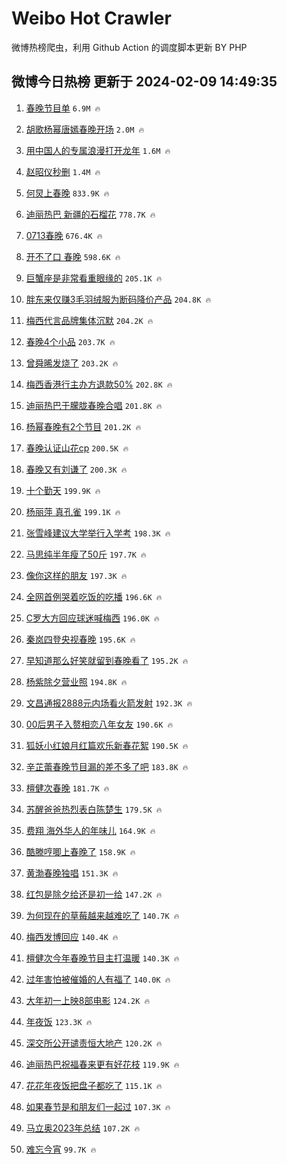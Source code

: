# Weibo Hot Crawler 



微博热榜爬虫，利用 Github Action 的调度脚本更新 BY PHP 


## 微博今日热榜 更新于 2024-02-09 14:49:35 
1. [春晚节目单](https://s.weibo.com/weibo?q=%E6%98%A5%E6%99%9A%E8%8A%82%E7%9B%AE%E5%8D%95&t=31&band_rank=1&Refer=top) `6.9M 🔥` 

1. [胡歌杨幂唐嫣春晚开场](https://s.weibo.com/weibo?q=%23%E8%83%A1%E6%AD%8C%E6%9D%A8%E5%B9%82%E5%94%90%E5%AB%A3%E6%98%A5%E6%99%9A%E5%BC%80%E5%9C%BA%23&t=31&band_rank=2&Refer=top) `2.0M 🔥` 

1. [用中国人的专属浪漫打开龙年](https://s.weibo.com/weibo?q=%23%E7%94%A8%E4%B8%AD%E5%9B%BD%E4%BA%BA%E7%9A%84%E4%B8%93%E5%B1%9E%E6%B5%AA%E6%BC%AB%E6%89%93%E5%BC%80%E9%BE%99%E5%B9%B4%23&t=31&band_rank=3&Refer=top) `1.6M 🔥` 

1. [赵昭仪秒删](https://s.weibo.com/weibo?q=%23%E8%B5%B5%E6%98%AD%E4%BB%AA%E7%A7%92%E5%88%A0%23&t=31&band_rank=4&Refer=top) `1.4M 🔥` 

1. [何炅上春晚](https://s.weibo.com/weibo?q=%23%E4%BD%95%E7%82%85%E4%B8%8A%E6%98%A5%E6%99%9A%23&t=31&band_rank=5&Refer=top) `833.9K 🔥` 

1. [迪丽热巴 新疆的石榴花](https://s.weibo.com/weibo?q=%E8%BF%AA%E4%B8%BD%E7%83%AD%E5%B7%B4%20%E6%96%B0%E7%96%86%E7%9A%84%E7%9F%B3%E6%A6%B4%E8%8A%B1&t=31&band_rank=6&Refer=top) `778.7K 🔥` 

1. [0713春晚](https://s.weibo.com/weibo?q=0713%E6%98%A5%E6%99%9A&t=31&band_rank=7&Refer=top) `676.4K 🔥` 

1. [开不了口 春晚](https://s.weibo.com/weibo?q=%E5%BC%80%E4%B8%8D%E4%BA%86%E5%8F%A3%20%E6%98%A5%E6%99%9A&t=31&band_rank=8&Refer=top) `598.6K 🔥` 

1. [巨蟹座是非常看重眼缘的](https://s.weibo.com/weibo?q=%E5%B7%A8%E8%9F%B9%E5%BA%A7%E6%98%AF%E9%9D%9E%E5%B8%B8%E7%9C%8B%E9%87%8D%E7%9C%BC%E7%BC%98%E7%9A%84&t=31&band_rank=9&Refer=top) `205.1K 🔥` 

1. [胖东来仅赚3毛羽绒服为断码降价产品](https://s.weibo.com/weibo?q=%23%E8%83%96%E4%B8%9C%E6%9D%A5%E4%BB%85%E8%B5%9A3%E6%AF%9B%E7%BE%BD%E7%BB%92%E6%9C%8D%E4%B8%BA%E6%96%AD%E7%A0%81%E9%99%8D%E4%BB%B7%E4%BA%A7%E5%93%81%23&t=31&band_rank=10&Refer=top) `204.8K 🔥` 

1. [梅西代言品牌集体沉默](https://s.weibo.com/weibo?q=%23%E6%A2%85%E8%A5%BF%E4%BB%A3%E8%A8%80%E5%93%81%E7%89%8C%E9%9B%86%E4%BD%93%E6%B2%89%E9%BB%98%23&t=31&band_rank=11&Refer=top) `204.2K 🔥` 

1. [春晚4个小品](https://s.weibo.com/weibo?q=%23%E6%98%A5%E6%99%9A4%E4%B8%AA%E5%B0%8F%E5%93%81%23&t=31&band_rank=12&Refer=top) `203.7K 🔥` 

1. [曾舜晞发烧了](https://s.weibo.com/weibo?q=%23%E6%9B%BE%E8%88%9C%E6%99%9E%E5%8F%91%E7%83%A7%E4%BA%86%23&t=31&band_rank=13&Refer=top) `203.2K 🔥` 

1. [梅西香港行主办方退款50%](https://s.weibo.com/weibo?q=%23%E6%A2%85%E8%A5%BF%E9%A6%99%E6%B8%AF%E8%A1%8C%E4%B8%BB%E5%8A%9E%E6%96%B9%E9%80%80%E6%AC%BE50%25%23&t=31&band_rank=14&Refer=top) `202.8K 🔥` 

1. [迪丽热巴于朦胧春晚合唱](https://s.weibo.com/weibo?q=%23%E8%BF%AA%E4%B8%BD%E7%83%AD%E5%B7%B4%E4%BA%8E%E6%9C%A6%E8%83%A7%E6%98%A5%E6%99%9A%E5%90%88%E5%94%B1%23&t=31&band_rank=15&Refer=top) `201.8K 🔥` 

1. [杨幂春晚有2个节目](https://s.weibo.com/weibo?q=%23%E6%9D%A8%E5%B9%82%E6%98%A5%E6%99%9A%E6%9C%892%E4%B8%AA%E8%8A%82%E7%9B%AE%23&t=31&band_rank=16&Refer=top) `201.2K 🔥` 

1. [春晚认证山花cp](https://s.weibo.com/weibo?q=%23%E6%98%A5%E6%99%9A%E8%AE%A4%E8%AF%81%E5%B1%B1%E8%8A%B1cp%23&t=31&band_rank=17&Refer=top) `200.5K 🔥` 

1. [春晚又有刘谦了](https://s.weibo.com/weibo?q=%E6%98%A5%E6%99%9A%E5%8F%88%E6%9C%89%E5%88%98%E8%B0%A6%E4%BA%86&t=31&band_rank=18&Refer=top) `200.3K 🔥` 

1. [十个勤天](https://s.weibo.com/weibo?q=%E5%8D%81%E4%B8%AA%E5%8B%A4%E5%A4%A9&t=31&band_rank=19&Refer=top) `199.9K 🔥` 

1. [杨丽萍 真孔雀](https://s.weibo.com/weibo?q=%E6%9D%A8%E4%B8%BD%E8%90%8D%20%E7%9C%9F%E5%AD%94%E9%9B%80&t=31&band_rank=20&Refer=top) `199.1K 🔥` 

1. [张雪峰建议大学举行入学考](https://s.weibo.com/weibo?q=%23%E5%BC%A0%E9%9B%AA%E5%B3%B0%E5%BB%BA%E8%AE%AE%E5%A4%A7%E5%AD%A6%E4%B8%BE%E8%A1%8C%E5%85%A5%E5%AD%A6%E8%80%83%23&t=31&band_rank=21&Refer=top) `198.3K 🔥` 

1. [马思纯半年瘦了50斤](https://s.weibo.com/weibo?q=%23%E9%A9%AC%E6%80%9D%E7%BA%AF%E5%8D%8A%E5%B9%B4%E7%98%A6%E4%BA%8650%E6%96%A4%23&t=31&band_rank=22&Refer=top) `197.7K 🔥` 

1. [像你这样的朋友](https://s.weibo.com/weibo?q=%E5%83%8F%E4%BD%A0%E8%BF%99%E6%A0%B7%E7%9A%84%E6%9C%8B%E5%8F%8B&t=31&band_rank=23&Refer=top) `197.3K 🔥` 

1. [全网首例哭着吃饭的吃播](https://s.weibo.com/weibo?q=%E5%85%A8%E7%BD%91%E9%A6%96%E4%BE%8B%E5%93%AD%E7%9D%80%E5%90%83%E9%A5%AD%E7%9A%84%E5%90%83%E6%92%AD&t=31&band_rank=24&Refer=top) `196.6K 🔥` 

1. [C罗大方回应球迷喊梅西](https://s.weibo.com/weibo?q=%23C%E7%BD%97%E5%A4%A7%E6%96%B9%E5%9B%9E%E5%BA%94%E7%90%83%E8%BF%B7%E5%96%8A%E6%A2%85%E8%A5%BF%23&t=31&band_rank=25&Refer=top) `196.0K 🔥` 

1. [秦岚四登央视春晚](https://s.weibo.com/weibo?q=%23%E7%A7%A6%E5%B2%9A%E5%9B%9B%E7%99%BB%E5%A4%AE%E8%A7%86%E6%98%A5%E6%99%9A%23&t=31&band_rank=26&Refer=top) `195.6K 🔥` 

1. [早知道那么好笑就留到春晚看了](https://s.weibo.com/weibo?q=%23%E6%97%A9%E7%9F%A5%E9%81%93%E9%82%A3%E4%B9%88%E5%A5%BD%E7%AC%91%E5%B0%B1%E7%95%99%E5%88%B0%E6%98%A5%E6%99%9A%E7%9C%8B%E4%BA%86%23&t=31&band_rank=27&Refer=top) `195.2K 🔥` 

1. [杨紫除夕营业照](https://s.weibo.com/weibo?q=%23%E6%9D%A8%E7%B4%AB%E9%99%A4%E5%A4%95%E8%90%A5%E4%B8%9A%E7%85%A7%23&t=31&band_rank=28&Refer=top) `194.8K 🔥` 

1. [文昌通报2888元内场看火箭发射](https://s.weibo.com/weibo?q=%23%E6%96%87%E6%98%8C%E9%80%9A%E6%8A%A52888%E5%85%83%E5%86%85%E5%9C%BA%E7%9C%8B%E7%81%AB%E7%AE%AD%E5%8F%91%E5%B0%84%23&t=31&band_rank=29&Refer=top) `192.3K 🔥` 

1. [00后男子入赘相恋八年女友](https://s.weibo.com/weibo?q=%2300%E5%90%8E%E7%94%B7%E5%AD%90%E5%85%A5%E8%B5%98%E7%9B%B8%E6%81%8B%E5%85%AB%E5%B9%B4%E5%A5%B3%E5%8F%8B%23&t=31&band_rank=30&Refer=top) `190.6K 🔥` 

1. [狐妖小红娘月红篇欢乐新春花絮](https://s.weibo.com/weibo?q=%23%E7%8B%90%E5%A6%96%E5%B0%8F%E7%BA%A2%E5%A8%98%E6%9C%88%E7%BA%A2%E7%AF%87%E6%AC%A2%E4%B9%90%E6%96%B0%E6%98%A5%E8%8A%B1%E7%B5%AE%23&t=31&band_rank=31&Refer=top) `190.5K 🔥` 

1. [辛芷蕾春晚节目漏的差不多了吧](https://s.weibo.com/weibo?q=%23%E8%BE%9B%E8%8A%B7%E8%95%BE%E6%98%A5%E6%99%9A%E8%8A%82%E7%9B%AE%E6%BC%8F%E7%9A%84%E5%B7%AE%E4%B8%8D%E5%A4%9A%E4%BA%86%E5%90%A7%23&t=31&band_rank=32&Refer=top) `183.8K 🔥` 

1. [檀健次春晚](https://s.weibo.com/weibo?q=%E6%AA%80%E5%81%A5%E6%AC%A1%E6%98%A5%E6%99%9A&t=31&band_rank=33&Refer=top) `181.7K 🔥` 

1. [苏醒爸爸热烈表白陈楚生](https://s.weibo.com/weibo?q=%E8%8B%8F%E9%86%92%E7%88%B8%E7%88%B8%E7%83%AD%E7%83%88%E8%A1%A8%E7%99%BD%E9%99%88%E6%A5%9A%E7%94%9F&t=31&band_rank=34&Refer=top) `179.5K 🔥` 

1. [费翔 海外华人的年味儿](https://s.weibo.com/weibo?q=%E8%B4%B9%E7%BF%94%20%E6%B5%B7%E5%A4%96%E5%8D%8E%E4%BA%BA%E7%9A%84%E5%B9%B4%E5%91%B3%E5%84%BF&t=31&band_rank=35&Refer=top) `164.9K 🔥` 

1. [酷滕哼唧上春晚了](https://s.weibo.com/weibo?q=%23%E9%85%B7%E6%BB%95%E5%93%BC%E5%94%A7%E4%B8%8A%E6%98%A5%E6%99%9A%E4%BA%86%23&t=31&band_rank=36&Refer=top) `158.9K 🔥` 

1. [黄渤春晚独唱](https://s.weibo.com/weibo?q=%23%E9%BB%84%E6%B8%A4%E6%98%A5%E6%99%9A%E7%8B%AC%E5%94%B1%23&t=31&band_rank=37&Refer=top) `151.3K 🔥` 

1. [红包是除夕给还是初一给](https://s.weibo.com/weibo?q=%23%E7%BA%A2%E5%8C%85%E6%98%AF%E9%99%A4%E5%A4%95%E7%BB%99%E8%BF%98%E6%98%AF%E5%88%9D%E4%B8%80%E7%BB%99%23&t=31&band_rank=38&Refer=top) `147.2K 🔥` 

1. [为何现在的草莓越来越难吃了](https://s.weibo.com/weibo?q=%23%E4%B8%BA%E4%BD%95%E7%8E%B0%E5%9C%A8%E7%9A%84%E8%8D%89%E8%8E%93%E8%B6%8A%E6%9D%A5%E8%B6%8A%E9%9A%BE%E5%90%83%E4%BA%86%23&t=31&band_rank=39&Refer=top) `140.7K 🔥` 

1. [梅西发博回应](https://s.weibo.com/weibo?q=%E6%A2%85%E8%A5%BF%E5%8F%91%E5%8D%9A%E5%9B%9E%E5%BA%94&t=31&band_rank=40&Refer=top) `140.4K 🔥` 

1. [檀健次今年春晚节目主打温暖](https://s.weibo.com/weibo?q=%23%E6%AA%80%E5%81%A5%E6%AC%A1%E4%BB%8A%E5%B9%B4%E6%98%A5%E6%99%9A%E8%8A%82%E7%9B%AE%E4%B8%BB%E6%89%93%E6%B8%A9%E6%9A%96%23&t=31&band_rank=41&Refer=top) `140.3K 🔥` 

1. [过年害怕被催婚的人有福了](https://s.weibo.com/weibo?q=%23%E8%BF%87%E5%B9%B4%E5%AE%B3%E6%80%95%E8%A2%AB%E5%82%AC%E5%A9%9A%E7%9A%84%E4%BA%BA%E6%9C%89%E7%A6%8F%E4%BA%86%23&t=31&band_rank=42&Refer=top) `140.0K 🔥` 

1. [大年初一上映8部电影](https://s.weibo.com/weibo?q=%23%E5%A4%A7%E5%B9%B4%E5%88%9D%E4%B8%80%E4%B8%8A%E6%98%A08%E9%83%A8%E7%94%B5%E5%BD%B1%23&t=31&band_rank=43&Refer=top) `124.2K 🔥` 

1. [年夜饭](https://s.weibo.com/weibo?q=%E5%B9%B4%E5%A4%9C%E9%A5%AD&t=31&band_rank=44&Refer=top) `123.3K 🔥` 

1. [深交所公开谴责恒大地产](https://s.weibo.com/weibo?q=%23%E6%B7%B1%E4%BA%A4%E6%89%80%E5%85%AC%E5%BC%80%E8%B0%B4%E8%B4%A3%E6%81%92%E5%A4%A7%E5%9C%B0%E4%BA%A7%23&t=31&band_rank=45&Refer=top) `120.2K 🔥` 

1. [迪丽热巴祝福春来更有好花枝](https://s.weibo.com/weibo?q=%23%E8%BF%AA%E4%B8%BD%E7%83%AD%E5%B7%B4%E7%A5%9D%E7%A6%8F%E6%98%A5%E6%9D%A5%E6%9B%B4%E6%9C%89%E5%A5%BD%E8%8A%B1%E6%9E%9D%23&t=31&band_rank=46&Refer=top) `119.9K 🔥` 

1. [花花年夜饭把盘子都吃了](https://s.weibo.com/weibo?q=%23%E8%8A%B1%E8%8A%B1%E5%B9%B4%E5%A4%9C%E9%A5%AD%E6%8A%8A%E7%9B%98%E5%AD%90%E9%83%BD%E5%90%83%E4%BA%86%23&t=31&band_rank=47&Refer=top) `115.1K 🔥` 

1. [如果春节是和朋友们一起过](https://s.weibo.com/weibo?q=%E5%A6%82%E6%9E%9C%E6%98%A5%E8%8A%82%E6%98%AF%E5%92%8C%E6%9C%8B%E5%8F%8B%E4%BB%AC%E4%B8%80%E8%B5%B7%E8%BF%87&t=31&band_rank=48&Refer=top) `107.3K 🔥` 

1. [马立奥2023年总结](https://s.weibo.com/weibo?q=%E9%A9%AC%E7%AB%8B%E5%A5%A52023%E5%B9%B4%E6%80%BB%E7%BB%93&t=31&band_rank=49&Refer=top) `107.2K 🔥` 

1. [难忘今宵](https://s.weibo.com/weibo?q=%E9%9A%BE%E5%BF%98%E4%BB%8A%E5%AE%B5&t=31&band_rank=50&Refer=top) `99.7K 🔥` 

